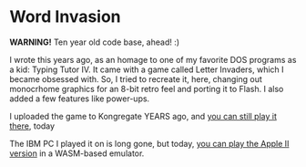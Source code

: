 # Word Invasion

__WARNING!__ Ten year old code base, ahead! :)

I wrote this years ago, as an homage to one of my favorite DOS programs as a kid: Typing Tutor IV. It came with a game called Letter Invaders, which I became obsessed with. So, I tried to recreate it, here, changing out monocrhome graphics for an 8-bit retro feel and porting it to Flash. I also added a few features like power-ups.

I uploaded the game to Kongregate YEARS ago, and [you can still play it there](https://www.kongregate.com/games/dmiles96/word-invaders), today


The IBM PC I played it on is long gone, but today, [you can play the Apple II version](https://archive.org/details/Typing_Tutor_IV) in a WASM-based emulator.
